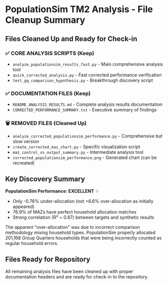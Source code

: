 # PopulationSim TM2 Analysis - File Cleanup Summary

## Files Cleaned Up and Ready for Check-in

### ✅ CORE ANALYSIS SCRIPTS (Keep)
- `analyze_populationsim_results_fast.py` - Main comprehensive analysis tool
- `quick_corrected_analysis.py` - Fast corrected performance verification  
- `test_gq_comparison_hypothesis.py` - Breakthrough discovery script

### ✅ DOCUMENTATION FILES (Keep)
- `README_ANALYSIS_RESULTS.md` - Complete analysis results documentation
- `CORRECTED_PERFORMANCE_SUMMARY.txt` - Executive summary of findings

### 🗑️ REMOVED FILES (Cleaned Up)
- `analyze_corrected_populationsim_performance.py` - Comprehensive but slow version
- `create_corrected_maz_chart.py` - Specific visualization script
- `maz_control_vs_output_summary.py` - Intermediate analysis tool
- `corrected_populationsim_performance.png` - Generated chart (can be recreated)

## Key Discovery Summary

**PopulationSim Performance: EXCELLENT** ✨
- Only -0.76% under-allocation (not +6.6% over-allocation as initially appeared)
- 76.9% of MAZs have perfect household allocation matches
- Strong correlation (R² = 0.87) between targets and synthetic results

The apparent "over-allocation" was due to incorrect comparison methodology mixing household types. PopulationSim properly allocated 201,168 Group Quarters households that were being incorrectly counted as regular household errors.

## Files Ready for Repository

All remaining analysis files have been cleaned up with proper documentation headers and are ready for check-in to the repository.
